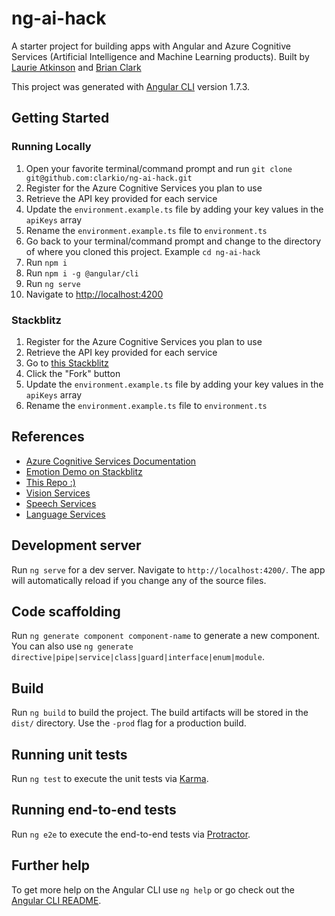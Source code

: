 # ng-ai-hack

A starter project for building apps with Angular and Azure Cognitive Services (Artificial Intelligence and Machine Learning products).
Built by [Laurie Atkinson](https://twitter.com/JoyfulCoder) and [Brian Clark](https://twitter.com/_clarkio)

This project was generated with [Angular CLI](https://github.com/angular/angular-cli) version 1.7.3.

## Getting Started

### Running Locally

1.  Open your favorite terminal/command prompt and run `git clone git@github.com:clarkio/ng-ai-hack.git`
2.  Register for the Azure Cognitive Services you plan to use
3.  Retrieve the API key provided for each service
4.  Update the `environment.example.ts` file by adding your key values in the `apiKeys` array
5.  Rename the `environment.example.ts` file to `environment.ts`
6.  Go back to your terminal/command prompt and change to the directory of where you cloned this project. Example `cd ng-ai-hack`
7.  Run `npm i`
8.  Run `npm i -g @angular/cli`
9.  Run `ng serve`
10. Navigate to [http://localhost:4200](http://localhost:4200)

### Stackblitz

1.  Register for the Azure Cognitive Services you plan to use
2.  Retrieve the API key provided for each service
3.  Go to [this Stackblitz](https://stackblitz.com/github/clarkio/ng-ai-hack)
4.  Click the "Fork" button
5.  Update the `environment.example.ts` file by adding your key values in the `apiKeys` array
6.  Rename the `environment.example.ts` file to `environment.ts`

## References

* [Azure Cognitive Services Documentation](https://aka.ms/Oo75in)
* [Emotion Demo on Stackblitz](https://aka.ms/ng-ai-demo)
* [This Repo :)](https://aka.ms/ng-ai-repo)
* [Vision Services](https://aka.ms/az-vis-svcs)
* [Speech Services](https://aka.ms/az-spc-svcs)
* [Language Services](https://aka.ms/az-lang-svcs)

## Development server

Run `ng serve` for a dev server. Navigate to `http://localhost:4200/`. The app will automatically reload if you change any of the source files.

## Code scaffolding

Run `ng generate component component-name` to generate a new component. You can also use `ng generate directive|pipe|service|class|guard|interface|enum|module`.

## Build

Run `ng build` to build the project. The build artifacts will be stored in the `dist/` directory. Use the `-prod` flag for a production build.

## Running unit tests

Run `ng test` to execute the unit tests via [Karma](https://karma-runner.github.io).

## Running end-to-end tests

Run `ng e2e` to execute the end-to-end tests via [Protractor](http://www.protractortest.org/).

## Further help

To get more help on the Angular CLI use `ng help` or go check out the [Angular CLI README](https://github.com/angular/angular-cli/blob/master/README.md).
